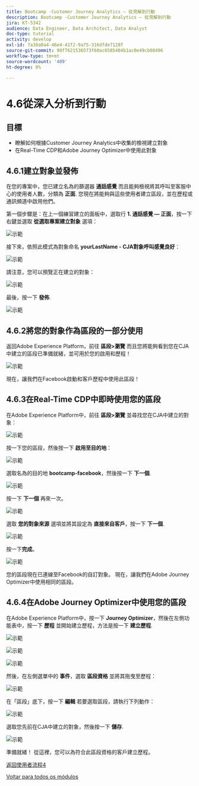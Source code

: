 ```yaml
---
title: Bootcamp -Customer Journey Analytics — 從見解到行動
description: Bootcamp -Customer Journey Analytics — 從見解到行動
jira: KT-5342
audience: Data Engineer, Data Architect, Data Analyst
doc-type: tutorial
activity: develop
exl-id: 7a38a0a4-46e4-41f2-9a75-316dfde7128f
source-git-commit: 90f7621536573f60ac6585404b1ac0e49cb08496
workflow-type: tm+mt
source-wordcount: '409'
ht-degree: 0%

---
```


# 4.6從深入分析到行動

## 目標

- 瞭解如何根據Customer Journey Analytics中收集的檢視建立對象
- 在Real-Time CDP和Adobe Journey Optimizer中使用此對象

## 4.6.1建立對象並發佈

在您的專案中，您已建立名為的篩選器 **通話感覺** 而且能夠檢視將其呼叫至客服中心的使用者人數，分類為 **正面**. 您現在將能夠與這些使用者建立區段，並在歷程或通訊頻道中啟用他們。

第一個步驟是：在上一個練習建立的面板中，選取行 **1. 通話感覺 — 正面**，按一下右鍵並選取 **從選取專案建立對象** 選項：

![示範](./images/aud1.png)

接下來，依照此模式為對象命名 **yourLastName - CJA對象呼叫感覺良好**：

![示範](./images/aud2.png)

請注意，您可以預覽正在建立的對象：

![示範](./images/aud3.png)

最後，按一下 **發佈**.

![示範](./images/aud4.png)

## 4.6.2將您的對象作為區段的一部分使用

返回Adobe Experience Platform，前往 **區段>瀏覽** 而且您將能夠看到您在CJA中建立的區段已準備就緒，並可用於您的啟用和歷程！

![示範](./images/aud5.png)

現在，讓我們在Facebook啟動和客戶歷程中使用此區段！

## 4.6.3在Real-Time CDP中即時使用您的區段

在Adobe Experience Platform中，前往 **區段>瀏覽** 並尋找您在CJA中建立的對象：

![示範](./images/aud6.png)

按一下您的區段，然後按一下 **啟用至目的地**：

![示範](./images/aud7.png)

選取名為的目的地 **bootcamp-facebook**，然後按一下 **下一個**.

![示範](./images/aud8.png)

按一下 **下一個** 再來一次。

![示範](./images/aud9.png)

選取 **您的對象來源** 選項並將其設定為 **直接來自客戶**，按一下 **下一個**.

![示範](./images/aud10.png)

按一下&#x200B;**完成**。

![示範](./images/aud11.png)

您的區段現在已連線至Facebook的自訂對象。 現在，讓我們在Adobe Journey Optimizer中使用相同的區段。

## 4.6.4在Adobe Journey Optimizer中使用您的區段

在Adobe Experience Platform中，按一下 **Journey Optimizer**，然後在左側功能表中，按一下 **歷程** 並開始建立歷程，方法是按一下 **建立歷程**.

![示範](./images/aud20.png)

![示範](./images/aud21.png)

![示範](./images/aud22.png)

然後，在左側選單中的 **事件**，選取 **區段資格** 並將其拖曳至歷程：

![示範](./images/aud23.png)

在「區段」底下，按一下 **編輯** 若要選取區段，請執行下列動作：

![示範](./images/aud24.png)

選取您先前在CJA中建立的對象，然後按一下  **儲存**.

![示範](./images/aud25.png)

準備就緒！ 從這裡，您可以為符合此區段資格的客戶建立歷程。

[返回使用者流程4](./uc4.md)

[Voltar para todos os módulos](./../../overview.md)
